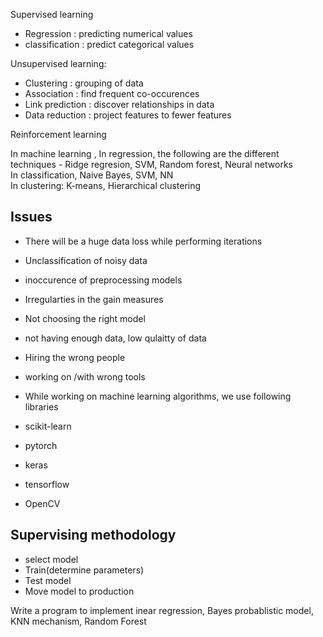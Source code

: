 Supervised learning 
- Regression : predicting numerical values
- classification : predict categorical values

Unsupervised learning:
- Clustering : grouping of data 
- Association : find frequent co-occurences
- Link prediction : discover relationships in data
- Data reduction : project features to fewer features


Reinforcement learning


In machine learning  ,
In regression, the following are the different techniques - Ridge regresion, SVM, Random forest, Neural networks
<br>
In classification, Naive Bayes, SVM, NN
<br>
In clustering: K-means, Hierarchical clustering
<br>

## Issues 
- There will be a huge data loss while performing iterations
- Unclassification of noisy data
- inoccurence of preprocessing models
-  Irregularties in the gain measures
-  Not choosing the right model
-  not having enough data, low qulaitty of data
-  Hiring the wrong people
-  working on /with wrong tools

-  While working on machine learning algorithms, we use following libraries

-  scikit-learn

- pytorch
- keras
- tensorflow

- OpenCV

## Supervising methodology
- select model
- Train(determine parameters)
- Test model
- Move model to production

Write a program to implement inear regression, Bayes probablistic model, KNN mechanism, Random Forest
